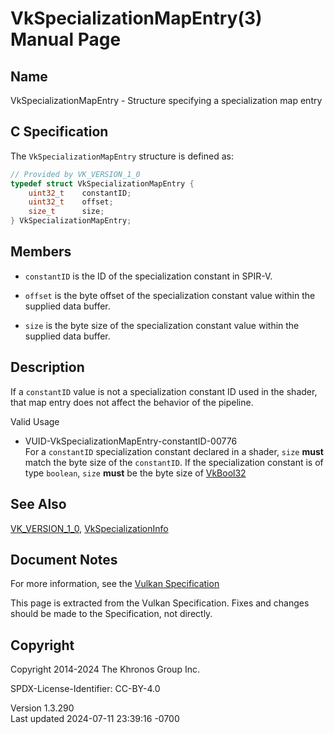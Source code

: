 # VkSpecializationMapEntry(3) Manual Page

## Name

VkSpecializationMapEntry - Structure specifying a specialization map
entry



## <a href="#_c_specification" class="anchor"></a>C Specification

The `VkSpecializationMapEntry` structure is defined as:

``` c
// Provided by VK_VERSION_1_0
typedef struct VkSpecializationMapEntry {
    uint32_t    constantID;
    uint32_t    offset;
    size_t      size;
} VkSpecializationMapEntry;
```

## <a href="#_members" class="anchor"></a>Members

- `constantID` is the ID of the specialization constant in SPIR-V.

- `offset` is the byte offset of the specialization constant value
  within the supplied data buffer.

- `size` is the byte size of the specialization constant value within
  the supplied data buffer.

## <a href="#_description" class="anchor"></a>Description

If a `constantID` value is not a specialization constant ID used in the
shader, that map entry does not affect the behavior of the pipeline.

Valid Usage

- <a href="#VUID-VkSpecializationMapEntry-constantID-00776"
  id="VUID-VkSpecializationMapEntry-constantID-00776"></a>
  VUID-VkSpecializationMapEntry-constantID-00776  
  For a `constantID` specialization constant declared in a shader,
  `size` **must** match the byte size of the `constantID`. If the
  specialization constant is of type `boolean`, `size` **must** be the
  byte size of [VkBool32](https://registry.khronos.org/vulkan/specs/1.3-extensions/man/html/VkBool32.html)

## <a href="#_see_also" class="anchor"></a>See Also

[VK_VERSION_1_0](https://registry.khronos.org/vulkan/specs/1.3-extensions/man/html/VK_VERSION_1_0.html),
[VkSpecializationInfo](https://registry.khronos.org/vulkan/specs/1.3-extensions/man/html/VkSpecializationInfo.html)

## <a href="#_document_notes" class="anchor"></a>Document Notes

For more information, see the <a
href="https://registry.khronos.org/vulkan/specs/1.3-extensions/html/vkspec.html#VkSpecializationMapEntry"
target="_blank" rel="noopener">Vulkan Specification</a>

This page is extracted from the Vulkan Specification. Fixes and changes
should be made to the Specification, not directly.

## <a href="#_copyright" class="anchor"></a>Copyright

Copyright 2014-2024 The Khronos Group Inc.

SPDX-License-Identifier: CC-BY-4.0

Version 1.3.290  
Last updated 2024-07-11 23:39:16 -0700
